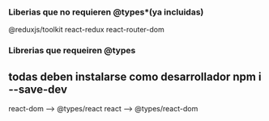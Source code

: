 ### Liberias que no requieren @types*(ya incluidas)
@reduxjs/toolkit
react-redux
react-router-dom

### Librerias que requeiren @types
## todas deben instalarse como desarrollador npm i --save-dev
react-dom --> @types/react
react --> @types/react-dom

